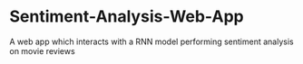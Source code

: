 # Sentiment-Analysis-Web-App
A web app which interacts with a RNN model performing sentiment analysis on movie reviews
